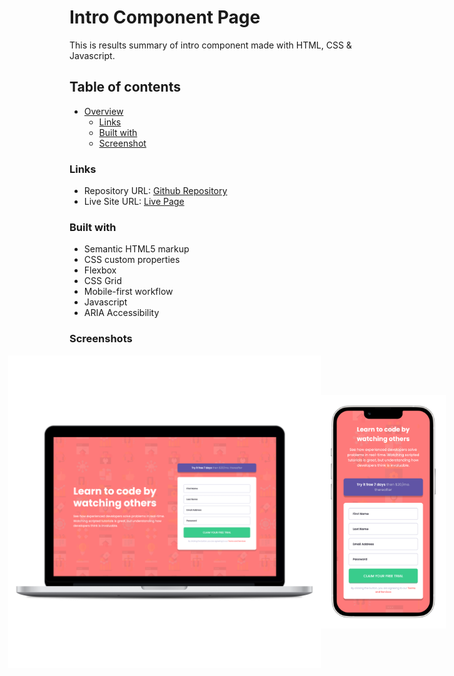 # Intro Component Page

This is results summary of intro component made with HTML, CSS & Javascript.

## Table of contents

- [Overview](#overview)
    - [Links](#links)
    - [Built with](#built-with)
    - [Screenshot](#screenshot)

### Links

- Repository URL: [Github Repository](https://github.com/waldvoid/Front-end-Demos/tree/main/Intro%20Component)
- Live Site URL: [Live Page](https://introcomponent-merte.netlify.app)

### Built with

- Semantic HTML5 markup
- CSS custom properties
- Flexbox
- CSS Grid
- Mobile-first workflow
- Javascript
- ARIA Accessibility

### Screenshots

<div style="display: flex; flex-wrap: nowrap; width: 100%; justify-content: center; align-items: center">
<img src="design/desktop.png" style="max-width: 500px; height: 100%;">
<img src="design/mobile.png" style="max-width: 200px; height: 100%;" >
</div>
